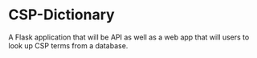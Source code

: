 # CSP-Dictionary
A Flask application that will be API as well as a web app that will users to look up CSP terms from a database. 
